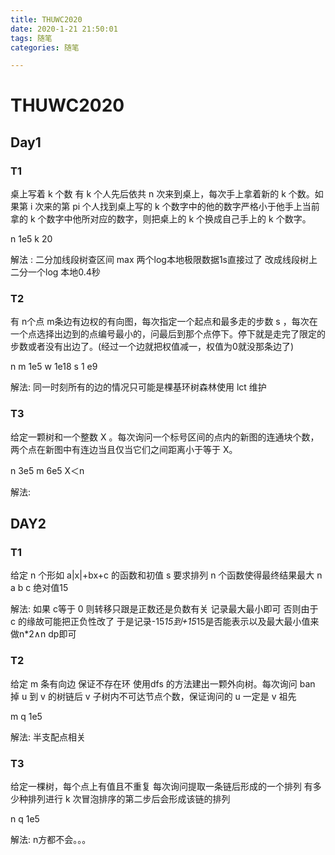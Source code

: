 ```yaml
---
title: THUWC2020
date: 2020-1-21 21:50:01
tags: 随笔
categories: 随笔

---
```


# THUWC2020

## Day1

### T1

桌上写着 k 个数
有 k 个人先后依共 n 次来到桌上，每次手上拿着新的 k 个数。如果第 i 次来的第 pi 个人找到桌上写的 k 个数字中的他的数字严格小于他手上当前拿的 k 个数字中他所对应的数字，则把桌上的 k 个换成自己手上的 k 个数字。

n 1e5
k 20

解法 : 
二分加线段树查区间 max 两个log本地极限数据1s直接过了
改成线段树上二分一个log 本地0.4秒

### T2

有 n个点 m条边有边权的有向图，每次指定一个起点和最多走的步数 s ，每次在一个点选择出边到的点编号最小的，问最后到那个点停下。停下就是走完了限定的步数或者没有出边了。(经过一个边就把权值减一，权值为0就没那条边了)

n m 1e5
w 1e18
s 1 e9

解法:
同一时刻所有的边的情况只可能是棵基环树森林使用 lct 维护

### T3

给定一颗树和一个整数 X 。每次询问一个标号区间的点内的新图的连通块个数，两个点在新图中有连边当且仅当它们之间距离小于等于 X。

n 3e5
m 6e5
X＜n

解法:

## DAY2

### T1

给定 n 个形如 a|x|+bx+c 的函数和初值 s 要求排列 n 个函数使得最终结果最大
n a b c 绝对值15

解法:
如果 c等于 0 则转移只跟是正数还是负数有关 记录最大最小即可
否则由于 c 的缘故可能把正负性改了
于是记录-15*15到+15*15是否能表示以及最大最小值来做n*2∧n dp即可

### T2

给定 m 条有向边 保证不存在环 使用dfs 的方法建出一颗外向树。每次询问 ban 掉 u 到 v 的树链后 v 子树内不可达节点个数，保证询问的 u 一定是 v 祖先

m q 1e5

解法: 半支配点相关

### T3

给定一棵树，每个点上有值且不重复
每次询问提取一条链后形成的一个排列
有多少种排列进行 k 次冒泡排序的第二步后会形成该链的排列

n q 1e5

解法: 
n方都不会。。。
